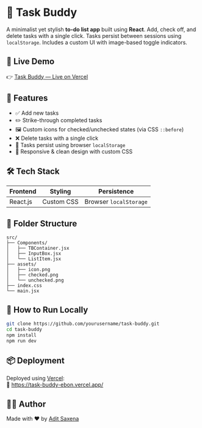 
# 📌 Task Buddy

A minimalist yet stylish **to-do list app** built using **React**. Add, check off, and delete tasks with a single click. Tasks persist between sessions using `localStorage`. Includes a custom UI with image-based toggle indicators.

## 🔗 Live Demo

👉 [Task Buddy — Live on Vercel](https://task-buddy-ebon.vercel.app/)



## 🚀 Features

- ✅ Add new tasks
- ✏️ Strike-through completed tasks
- 🖼 Custom icons for checked/unchecked states (via CSS `::before`)
- ❌ Delete tasks with a single click
- 💾 Tasks persist using browser `localStorage`
- 📱 Responsive & clean design with custom CSS

## 🛠️ Tech Stack

| Frontend | Styling   | Persistence    |
|----------|-----------|----------------|
| React.js | Custom CSS | Browser `localStorage` |

## 🧩 Folder Structure

```
src/
├── Components/
│   ├── TBContainer.jsx
│   ├── InputBox.jsx
│   └── ListItem.jsx
├── assets/
│   ├── icon.png
│   ├── checked.png
│   └── unchecked.png
├── index.css
└── main.jsx
```

## 🧪 How to Run Locally

```bash
git clone https://github.com/yourusername/task-buddy.git
cd task-buddy
npm install
npm run dev
```

## 📦 Deployment

Deployed using [Vercel](https://vercel.com/):  
🔗 https://task-buddy-ebon.vercel.app/


## 🙋‍♂️ Author

Made with ❤️ by [Adit Saxena](https://github.com/AditSaxena)
